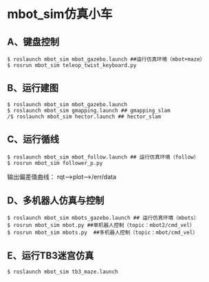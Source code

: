 # mbot_sim仿真小车

## A、键盘控制
```
$ roslaunch mbot_sim mbot_gazebo.launch ##运行仿真环境（mbot+maze）
$ rosrun mbot_sim teleop_twist_keyboard.py
```

## B、运行建图
```
$ roslaunch mbot_sim mbot_gazebo.launch 
$ roslaunch mbot_sim gmapping.launch ## gmapping_slam
/$ roslaunch mbot_sim hector.launch ## hector_slam
```

## C、运行循线
```
$ roslaunch mbot_sim mbot_follow.launch ## 运行仿真环境（follow）
$ rosrun mbot_sim follower_p.py
```
输出偏差值曲线：
rqt——>plot——>/err/data

## D、多机器人仿真与控制
```
$ roslaunch mbot_sim mbots_gazebo.launch ## 运行仿真环境（mbots）
$ rosrun mbot_sim mbot.py ##单机器人控制（topic：mbot2/cmd_vel）
$ rosrun mbot_sim mbots.py  ##多机器人控制（topic：mbot/cmd_vel）
```

## E、运行TB3迷宫仿真
```
$ roslaunch mbot_sim tb3_maze.launch




